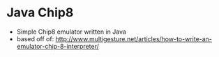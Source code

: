 # Java Chip8
- Simple Chip8 emulator written in Java
- based off of: http://www.multigesture.net/articles/how-to-write-an-emulator-chip-8-interpreter/


